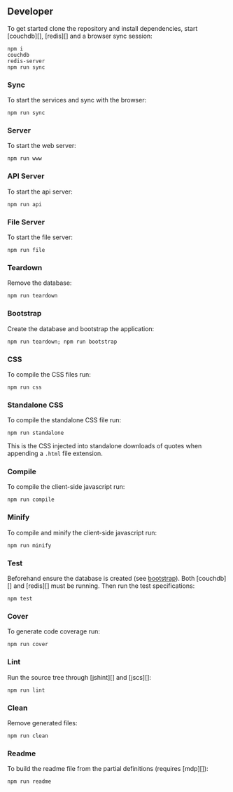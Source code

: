 ## Developer

To get started clone the repository and install dependencies, start [couchdb][], [redis][] and a browser sync session:

```
npm i
couchdb
redis-server
npm run sync
```

### Sync

To start the services and sync with the browser:

```
npm run sync
```

### Server

To start the web server:

```
npm run www
```

### API Server

To start the api server:

```
npm run api
```

### File Server

To start the file server:

```
npm run file
```

### Teardown

Remove the database:

```
npm run teardown
```

### Bootstrap

Create the database and bootstrap the application: 

```
npm run teardown; npm run bootstrap
```

### CSS

To compile the CSS files run:

```
npm run css
```

### Standalone CSS

To compile the standalone CSS file run:

```
npm run standalone
```

This is the CSS injected into standalone downloads of quotes when appending a `.html` file extension.

### Compile

To compile the client-side javascript run:

```
npm run compile
```

### Minify

To compile and minify the client-side javascript run:

```
npm run minify
```

### Test

Beforehand ensure the database is created (see [bootstrap](#bootstrap)). Both [couchdb][] and [redis][] must be running. Then run the test specifications:

```
npm test
```

### Cover

To generate code coverage run:

```
npm run cover
```

### Lint

Run the source tree through [jshint][] and [jscs][]:

```
npm run lint
```

### Clean

Remove generated files:

```
npm run clean
```

### Readme

To build the readme file from the partial definitions (requires [mdp][]):

```
npm run readme
```

